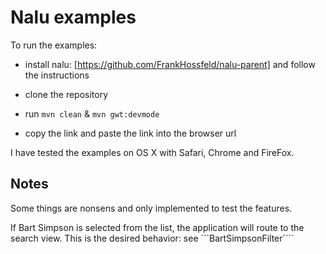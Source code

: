 # Nalu examples

To run the examples:

* install nalu: [https://github.com/FrankHossfeld/nalu-parent] and follow the instructions

* clone the repository

* run ```mvn clean``` & ```mvn gwt:devmode```

* copy the link and paste the link into the browser url


I have tested the examples on OS X with Safari, Chrome and FireFox.


## Notes

Some things are nonsens and only implemented to test the features.


If Bart Simpson is selected from the list, the application will route to the search view. This is the desired behavior: see ```BartSimpsonFilter````